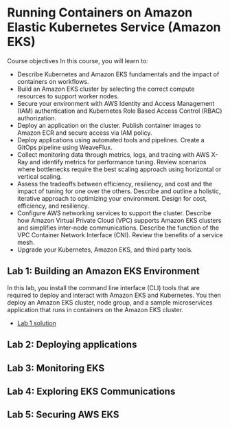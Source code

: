 # Running Containers on Amazon Elastic Kubernetes Service (Amazon EKS)

Course objectives
In this course, you will learn to:

- Describe Kubernetes and Amazon EKS fundamentals and the impact of containers on workflows.
- Build an Amazon EKS cluster by selecting the correct compute resources to support worker nodes.
- Secure your environment with AWS Identity and Access Management (IAM) authentication and Kubernetes Role Based Access Control (RBAC) authorization.
- Deploy an application on the cluster. Publish container images to Amazon ECR and secure access via IAM policy.
- Deploy applications using automated tools and pipelines. Create a GitOps pipeline using WeaveFlux.
- Collect monitoring data through metrics, logs, and tracing with AWS X-Ray and identify metrics for performance tuning. Review scenarios where bottlenecks require the best scaling approach using horizontal or vertical scaling.
- Assess the tradeoffs between efficiency, resiliency, and cost and the impact of tuning for one over the others. Describe and outline a holistic, iterative approach to optimizing your environment. Design for cost, efficiency, and resiliency.
- Configure AWS networking services to support the cluster. Describe how Amazon Virtual Private Cloud (VPC) supports Amazon EKS clusters and simplifies inter-node communications. Describe the function of the VPC Container Network Interface (CNI). Review the benefits of a service mesh.
- Upgrade your Kubernetes, Amazon EKS, and third party tools.

## Lab 1: Building an Amazon EKS Environment
In this lab, you install the command line interface (CLI) tools that are required to deploy and interact with Amazon EKS and Kubernetes. You then deploy an Amazon EKS cluster, node group, and a sample microservices application that runs in containers on the Amazon EKS cluster.

- [Lab 1 solution](documentation_rcoaws/lab1.md)






## Lab 2: Deploying applications
## Lab 3: Monitoring EKS 
## Lab 4: Exploring EKS Communications

## Lab 5: Securing AWS EKS